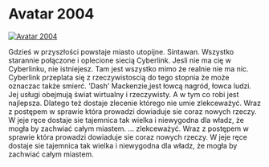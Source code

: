 Avatar 2004 
=============
[![Avatar 2004 ](http://vidos.pl/images/player.gif)](http://vidos.pl/avatar-2004)

 Gdzieś w przyszłości powstaje miasto utopijne. Sintawan. Wszystko starannie połączone i oplecione siecią Cyberlink. Jesli nie ma cię w Cyberlinku, nie istniejesz. Tam jest wszystko mimo że realnie nie ma nic. Cyberlink przeplata się z rzeczywistoscią do tego stopnia że może oznaczac także smierć. 'Dash' Mackenzie,jest łowcą nagród, łowca ludzi. Jej usługi obejmują świat wirtualny i rzeczywisty. A w tym co robi jest najlepsza. Dlatego też dostaje zlecenie którego nie umie zlekceważyć. Wraz z postępem w sprawie która prowadzi dowiaduje sie coraz nowych rzeczy. W jeje ręce dostaje sie tajemnica tak wielka i niewygodna dla władz, że mogła by zachwiać całym miastem.  ... zlekceważyć. Wraz z postępem w sprawie która prowadzi dowiaduje sie coraz nowych rzeczy. W jeje ręce dostaje sie tajemnica tak wielka i niewygodna dla władz, że mogła by zachwiać całym miastem.

